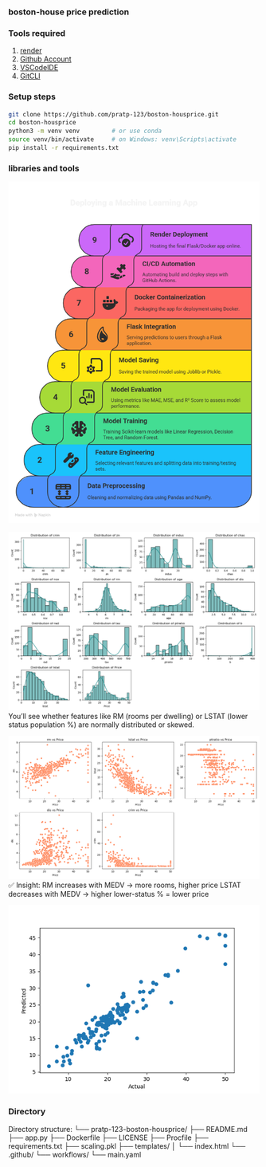 ### boston-house price prediction

### Tools required

1. [render](https://render.com)
2. [Github Account](https://github.com)
3. [VSCodeIDE](https://code.visualstudio.com/)
4. [GitCLI](https://git-scm.com/book/en/v2/Getting-Started-The-Command-Line)


### Setup steps  
```bash
git clone https://github.com/pratp-123/boston-housprice.git
cd boston-housprice
python3 -m venv venv         # or use conda
source venv/bin/activate     # on Windows: venv\Scripts\activate
pip install -r requirements.txt
```

### libraries and tools
![Project Architecture](images/libraries.png)

![spread and skewness of each numerical feature](images/skewness.png)
You’ll see whether features like RM (rooms per dwelling) or LSTAT (lower status population %) are normally distributed or skewed.

![Relationship Between Key Features and Target](images/price%20vs%20feature.png)
✅ Insight:
RM increases with MEDV → more rooms, higher price
LSTAT decreases with MEDV → higher lower-status % = lower price

![scatter of predicted and actual data points](images/predected_scatter.png)

### Directory
Directory structure:
└── pratp-123-boston-housprice/
    ├── README.md
    ├── app.py
    ├── Dockerfile
    ├── LICENSE
    ├── Procfile
    ├── requirements.txt
    ├── scaling.pkl
    ├── templates/
    │   └── index.html
    └── .github/
        └── workflows/
            └── main.yaml
            



